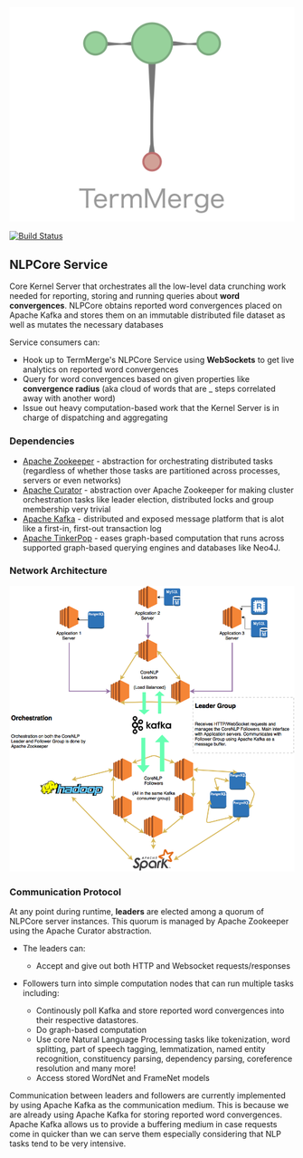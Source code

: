 <center><img src="assets/termmerge.png"></center>

[![Build Status](https://travis-ci.org/termmerge/nlpcore.svg?branch=master)](https://travis-ci.org/termmerge/nlpcore)

## NLPCore Service
Core Kernel Server that orchestrates all the low-level data crunching work needed for reporting, 
storing and running queries about **word convergences**. NLPCore obtains reported word convergences 
placed on Apache Kafka and stores them on an immutable distributed file dataset as well as mutates the necessary 
databases

Service consumers can:
* Hook up to TermMerge's NLPCore Service using **WebSockets** to get live analytics on reported word convergences
* Query for word convergences based on given properties like **convergence radius** (aka cloud of words that are 
_ steps correlated away with another word)
* Issue out heavy computation-based work that the Kernel Server is in charge of dispatching and aggregating

### Dependencies
* [Apache Zookeeper](http://zookeeper.apache.org) - abstraction for orchestrating distributed tasks (regardless of whether those tasks are partitioned across processes, servers or even networks)
* [Apache Curator](http://curator.apache.org) - abstraction over Apache Zookeeper for making cluster orchestration tasks like leader election, distributed locks and group membership very trivial
* [Apache Kafka](https://kafka.apache.org) - distributed and exposed message platform that is alot like a first-in, first-out transaction log
* [Apache TinkerPop](http://tinkerpop.apache.org) - eases graph-based computation that runs across supported graph-based querying engines and databases like Neo4J.

### Network Architecture
<center><img src="assets/network_architecture.png"></center>

### Communication Protocol
At any point during runtime, **leaders** are elected among a quorum of NLPCore server instances. This quorum is managed by Apache Zookeeper using the Apache Curator abstraction. 

* The leaders can: 
  * Accept and give out both HTTP and Websocket requests/responses

* Followers turn into simple computation nodes that can run multiple tasks including:
  * Continously poll Kafka and store reported word convergences into their respective datastores.
  * Do graph-based computation
  * Use core Natural Language Processing tasks like tokenization, word splitting, part of speech tagging, lemmatization, named entity recognition, constituency parsing, dependency parsing, coreference resolution and many more!
  * Access stored WordNet and FrameNet models

Communication between leaders and followers are currently implemented by using Apache Kafka as the communication medium. This is because we are already using Apache Kafka for storing reported word convergences. Apache Kafka allows us to provide a buffering medium in case requests come in quicker than we can serve them especially considering that NLP tasks tend to be very intensive.
